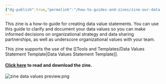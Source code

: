 ```yaml
---
{"dg-publish":true,"permalink":"/how-to-guides-and-zines/zine-our-data-our-values/"}
---
```



This zine is a how-to guide for creating data value statements. You can use this guide to clarify and document your data values so you can make informed decisions on organizational strategy and data sharing partnerships, as well as underscore organizational values with your team.


This zine supports the use of the [[Tools and Templates/Data Values Statement Template\|Data Values Statement Template]].

  
#### [Click here](https://zenodo.org/records/15285175) to read and download the zine.

![zine data values preview.png](/img/user/Photos%20for%20Resource%20Library/zine%20data%20values%20preview.png)